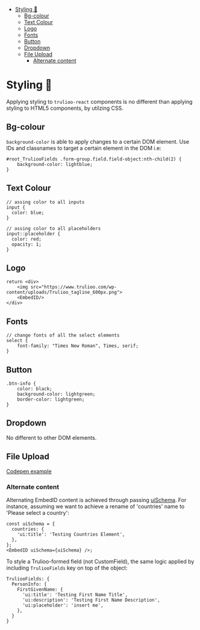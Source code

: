 <!-- START doctoc generated TOC please keep comment here to allow auto update -->
<!-- DON'T EDIT THIS SECTION, INSTEAD RE-RUN doctoc TO UPDATE -->
- [Styling 🦩](#styling-%F0%9F%A6%A9)
  - [Bg-colour](#bg-colour)
  - [Text Colour](#text-colour)
  - [Logo](#logo)
  - [Fonts](#fonts)
  - [Button](#button)
  - [Dropdown](#dropdown)
  - [File Upload](#file-upload)
    - [Alternate content](#alternate-content)

<!-- END doctoc generated TOC please keep comment here to allow auto update -->

# Styling 🦩
Applying styling to `trulioo-react` components is no different than applying styling to HTML5 components, by utilzing CSS.

## Bg-colour 

`background-color` is able to apply changes to a certain DOM element. Use IDs and classnames to target a certain element in the DOM i.e: 

```
#root_TruliooFields .form-group.field.field-object:nth-child(2) {
    background-color: lightblue;
}
```

## Text Colour

```
// assing color to all inputs
input {
  color: blue;
}

// assing color to all placeholders
input::placeholder {
  color: red;
  opacity: 1;
}
```

## Logo

```
return <div>
    <img src="https://www.trulioo.com/wp-content/uploads/Trulioo_tagline_600px.png">
    <EmbedID/>
</div>
```

## Fonts

```
// change fonts of all the select elements
select {
    font-family: "Times New Roman", Times, serif;
}
```

## Button

```
.btn-info {
    color: black;
    background-color: lightgreen;
    border-color: lightgreen;
}
```

## Dropdown

No different to other DOM elements.

## File Upload

[Codepen example](https://codepen.io/adamlaki/pen/VYpewx)

### Alternate content

Alternating EmbedID content is achieved through passing [uiSchema](https://rjsf-team.github.io/react-jsonschema-form/). For instance, assuming we want to achieve a rename of 'countries' name to 'Please select a country':

```
const uiSchema = {
  countries: {
    'ui:title': 'Testing Countries Element',
  },
};
<EmbedID uiSchema={uiSchema} />;
````

To style a Trulioo-formed field (not CustomField), the same logic applied by including `TruliooFields` key on top of the object:

```
TruliooFields: {
  PersonInfo: {
    FirstGivenName: {
      'ui:title': 'Testing First Name Title',
      'ui:description': 'Testing First Name Description',
      'ui:placeholder': 'insert me',
    },
  }
}
```